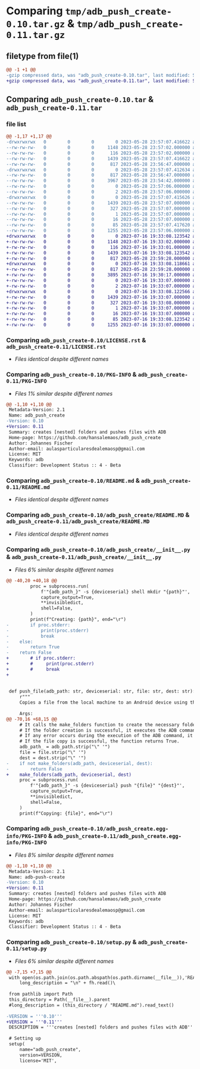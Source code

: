 # Comparing `tmp/adb_push_create-0.10.tar.gz` & `tmp/adb_push_create-0.11.tar.gz`

## filetype from file(1)

```diff
@@ -1 +1 @@
-gzip compressed data, was "adb_push_create-0.10.tar", last modified: Sun May 28 23:57:07 2023, max compression
+gzip compressed data, was "adb_push_create-0.11.tar", last modified: Sun Jul 16 19:33:08 2023, max compression
```

## Comparing `adb_push_create-0.10.tar` & `adb_push_create-0.11.tar`

### file list

```diff
@@ -1,17 +1,17 @@
-drwxrwxrwx   0        0        0        0 2023-05-28 23:57:07.416622 adb_push_create-0.10/
--rw-rw-rw-   0        0        0     1148 2023-05-28 23:57:02.000000 adb_push_create-0.10/LICENSE.rst
--rw-rw-rw-   0        0        0      116 2023-05-28 23:57:02.000000 adb_push_create-0.10/MANIFEST.in
--rw-rw-rw-   0        0        0     1439 2023-05-28 23:57:07.416622 adb_push_create-0.10/PKG-INFO
--rw-rw-rw-   0        0        0      817 2023-05-28 23:56:47.000000 adb_push_create-0.10/README.md
-drwxrwxrwx   0        0        0        0 2023-05-28 23:57:07.412634 adb_push_create-0.10/adb_push_create/
--rw-rw-rw-   0        0        0      817 2023-05-28 23:56:47.000000 adb_push_create-0.10/adb_push_create/README.MD
--rw-rw-rw-   0        0        0     3967 2023-05-28 23:54:42.000000 adb_push_create-0.10/adb_push_create/__init__.py
--rw-rw-rw-   0        0        0        0 2023-05-28 23:57:06.000000 adb_push_create-0.10/adb_push_create/requirements.txt
--rw-rw-rw-   0        0        0        2 2023-05-28 23:57:06.000000 adb_push_create-0.10/adb_push_create/thirdparty.json
-drwxrwxrwx   0        0        0        0 2023-05-28 23:57:07.415626 adb_push_create-0.10/adb_push_create.egg-info/
--rw-rw-rw-   0        0        0     1439 2023-05-28 23:57:07.000000 adb_push_create-0.10/adb_push_create.egg-info/PKG-INFO
--rw-rw-rw-   0        0        0      327 2023-05-28 23:57:07.000000 adb_push_create-0.10/adb_push_create.egg-info/SOURCES.txt
--rw-rw-rw-   0        0        0        1 2023-05-28 23:57:07.000000 adb_push_create-0.10/adb_push_create.egg-info/dependency_links.txt
--rw-rw-rw-   0        0        0       16 2023-05-28 23:57:07.000000 adb_push_create-0.10/adb_push_create.egg-info/top_level.txt
--rw-rw-rw-   0        0        0       85 2023-05-28 23:57:07.417620 adb_push_create-0.10/setup.cfg
--rw-rw-rw-   0        0        0     1255 2023-05-28 23:57:06.000000 adb_push_create-0.10/setup.py
+drwxrwxrwx   0        0        0        0 2023-07-16 19:33:08.123542 adb_push_create-0.11/
+-rw-rw-rw-   0        0        0     1148 2023-07-16 19:33:02.000000 adb_push_create-0.11/LICENSE.rst
+-rw-rw-rw-   0        0        0      116 2023-07-16 19:33:01.000000 adb_push_create-0.11/MANIFEST.in
+-rw-rw-rw-   0        0        0     1439 2023-07-16 19:33:08.123542 adb_push_create-0.11/PKG-INFO
+-rw-rw-rw-   0        0        0      817 2023-05-28 23:59:28.000000 adb_push_create-0.11/README.md
+drwxrwxrwx   0        0        0        0 2023-07-16 19:33:08.118661 adb_push_create-0.11/adb_push_create/
+-rw-rw-rw-   0        0        0      817 2023-05-28 23:59:28.000000 adb_push_create-0.11/adb_push_create/README.MD
+-rw-rw-rw-   0        0        0     3895 2023-07-16 19:30:17.000000 adb_push_create-0.11/adb_push_create/__init__.py
+-rw-rw-rw-   0        0        0        0 2023-07-16 19:33:07.000000 adb_push_create-0.11/adb_push_create/requirements.txt
+-rw-rw-rw-   0        0        0        2 2023-07-16 19:33:07.000000 adb_push_create-0.11/adb_push_create/thirdparty.json
+drwxrwxrwx   0        0        0        0 2023-07-16 19:33:08.122566 adb_push_create-0.11/adb_push_create.egg-info/
+-rw-rw-rw-   0        0        0     1439 2023-07-16 19:33:07.000000 adb_push_create-0.11/adb_push_create.egg-info/PKG-INFO
+-rw-rw-rw-   0        0        0      327 2023-07-16 19:33:08.000000 adb_push_create-0.11/adb_push_create.egg-info/SOURCES.txt
+-rw-rw-rw-   0        0        0        1 2023-07-16 19:33:07.000000 adb_push_create-0.11/adb_push_create.egg-info/dependency_links.txt
+-rw-rw-rw-   0        0        0       16 2023-07-16 19:33:07.000000 adb_push_create-0.11/adb_push_create.egg-info/top_level.txt
+-rw-rw-rw-   0        0        0       85 2023-07-16 19:33:08.123542 adb_push_create-0.11/setup.cfg
+-rw-rw-rw-   0        0        0     1255 2023-07-16 19:33:07.000000 adb_push_create-0.11/setup.py
```

### Comparing `adb_push_create-0.10/LICENSE.rst` & `adb_push_create-0.11/LICENSE.rst`

 * *Files identical despite different names*

### Comparing `adb_push_create-0.10/PKG-INFO` & `adb_push_create-0.11/PKG-INFO`

 * *Files 1% similar despite different names*

```diff
@@ -1,10 +1,10 @@
 Metadata-Version: 2.1
 Name: adb_push_create
-Version: 0.10
+Version: 0.11
 Summary: creates [nested] folders and pushes files with ADB
 Home-page: https://github.com/hansalemaos/adb_push_create
 Author: Johannes Fischer
 Author-email: aulasparticularesdealemaosp@gmail.com
 License: MIT
 Keywords: adb
 Classifier: Development Status :: 4 - Beta
```

### Comparing `adb_push_create-0.10/README.md` & `adb_push_create-0.11/README.md`

 * *Files identical despite different names*

### Comparing `adb_push_create-0.10/adb_push_create/README.MD` & `adb_push_create-0.11/adb_push_create/README.MD`

 * *Files identical despite different names*

### Comparing `adb_push_create-0.10/adb_push_create/__init__.py` & `adb_push_create-0.11/adb_push_create/__init__.py`

 * *Files 6% similar despite different names*

```diff
@@ -40,20 +40,18 @@
         proc = subprocess.run(
             f'"{adb_path_}" -s {deviceserial} shell mkdir "{path}"',
             capture_output=True,
             **invisibledict,
             shell=False,
         )
         print(f"Creating: {path}", end="\r")
-        if proc.stderr:
-            print(proc.stderr)
-            break
-    else:
-        return True
-    return False
+        # if proc.stderr:
+        #     print(proc.stderr)
+        #     break
+
 
 
 def push_file(adb_path: str, deviceserial: str, file: str, dest: str):
     r"""
     Copies a file from the local machine to an Android device using the Android Debug Bridge (ADB) tool.
 
     Args:
@@ -70,16 +68,15 @@
     # It calls the make_folders function to create the necessary folders on the Android device for the destination path. If the folder creation fails, the function returns False.
     # If the folder creation is successful, it executes the ADB command adb_path -s deviceserial push "file" "dest" using subprocess.run to copy the file to the Android device.
     # If any error occurs during the execution of the ADB command, it prints the error message and returns False.
     # If the file copy is successful, the function returns True.
     adb_path_ = adb_path.strip("\" '")
     file = file.strip("\" '")
     dest = dest.strip("\" '")
-    if not make_folders(adb_path, deviceserial, dest):
-        return False
+    make_folders(adb_path, deviceserial, dest)
     proc = subprocess.run(
         f'"{adb_path_}" -s {deviceserial} push "{file}" "{dest}"',
         capture_output=True,
         **invisibledict,
         shell=False,
     )
     print(f"Copying: {file}", end="\r")
```

### Comparing `adb_push_create-0.10/adb_push_create.egg-info/PKG-INFO` & `adb_push_create-0.11/adb_push_create.egg-info/PKG-INFO`

 * *Files 8% similar despite different names*

```diff
@@ -1,10 +1,10 @@
 Metadata-Version: 2.1
 Name: adb-push-create
-Version: 0.10
+Version: 0.11
 Summary: creates [nested] folders and pushes files with ADB
 Home-page: https://github.com/hansalemaos/adb_push_create
 Author: Johannes Fischer
 Author-email: aulasparticularesdealemaosp@gmail.com
 License: MIT
 Keywords: adb
 Classifier: Development Status :: 4 - Beta
```

### Comparing `adb_push_create-0.10/setup.py` & `adb_push_create-0.11/setup.py`

 * *Files 6% similar despite different names*

```diff
@@ -7,15 +7,15 @@
 with open(os.path.join(os.path.abspath(os.path.dirname(__file__)),'README.md'), encoding="utf-8") as fh:
     long_description = "\n" + fh.read()\
 
 from pathlib import Path
 this_directory = Path(__file__).parent
 #long_description = (this_directory / "README.md").read_text()
 
-VERSION = '''0.10'''
+VERSION = '''0.11'''
 DESCRIPTION = '''creates [nested] folders and pushes files with ADB'''
 
 # Setting up
 setup(
     name="adb_push_create",
     version=VERSION,
     license='MIT',
```

